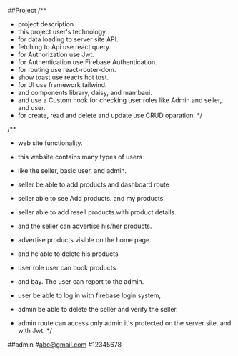 ##Project
/**
 * project description.
 * this project user's technology.
 * for data loading to server site API.
 * fetching to Api use react query.
 * for Authorization use Jwt.
 * for Authentication use Firebase Authentication.
 * for routing use react-router-dom.
 * show toast use reacts hot tost.
 * for UI use framework tailwind.
 * and components library, daisy, and mambaui.
 * and use a Custom hook for checking user roles like Admin and seller, and user.
 * for create, read and delete and update use CRUD oparation.
 */


/**
 * web site functionality.
 * this website contains many types of users
 * like the seller, basic user, and admin.
 * seller be able to add products and dashboard route
 * seller able to see Add products. and my products.
 * seller able to add resell products.with product details.
 * and the seller can advertise his/her products.
 * advertise products visible on the home page.
 * and he able to delete his products

 * user role user can book products 
 * and bay. The user can report to the admin.
 * user be able to log in with firebase login system,

 * admin be able to delete the seller and verify the seller.
 * admin route can access only admin it's protected on the server site. and with Jwt.
 */







##admin
#abc@gmail.com
#12345678